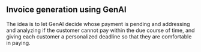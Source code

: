 ## Invoice generation using GenAI

The idea is to let GenAI decide whose payment is pending and addressing and analyzing if the customer cannot pay within the due course of time, and giving each customer a personalized deadline so that they are comfortable in paying.
